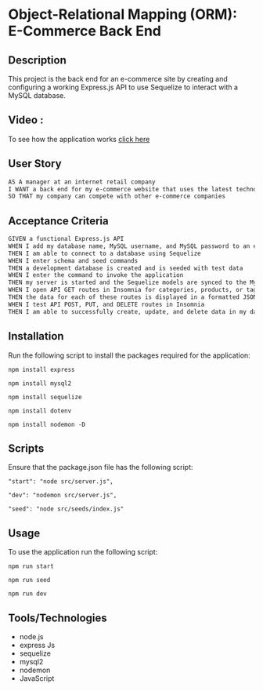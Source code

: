 # Object-Relational Mapping (ORM): E-Commerce Back End

## Description

This project is the back end for an e-commerce site by creating and configuring a working Express.js API to use Sequelize to interact with a MySQL database.

## Video :

To see how the application works <a href='https://drive.google.com/file/d/1T8juFqB1MvFMToUagMeRDp75ay46f5Pt/view?usp=sharing'>click here </a>

## User Story

```md
AS A manager at an internet retail company
I WANT a back end for my e-commerce website that uses the latest technologies
SO THAT my company can compete with other e-commerce companies
```

## Acceptance Criteria

```md
GIVEN a functional Express.js API
WHEN I add my database name, MySQL username, and MySQL password to an environment variable file
THEN I am able to connect to a database using Sequelize
WHEN I enter schema and seed commands
THEN a development database is created and is seeded with test data
WHEN I enter the command to invoke the application
THEN my server is started and the Sequelize models are synced to the MySQL database
WHEN I open API GET routes in Insomnia for categories, products, or tags
THEN the data for each of these routes is displayed in a formatted JSON
WHEN I test API POST, PUT, and DELETE routes in Insomnia
THEN I am able to successfully create, update, and delete data in my database
```

## Installation

Run the following script to install the packages required for the application:

```
npm install express

npm install mysql2

npm install sequelize

npm install dotenv

npm install nodemon -D

```

## Scripts

Ensure that the package.json file has the following script:

```
"start": "node src/server.js",

"dev": "nodemon src/server.js",

"seed": "node src/seeds/index.js"

```

## Usage

To use the application run the following script:

```
npm run start

npm run seed

npm run dev

```

## Tools/Technologies

- node.js
- express Js
- sequelize
- mysql2
- nodemon
- JavaScript

